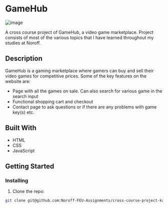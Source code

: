 # GameHub

![image](https://i.postimg.cc/sfTkWKxw/gamehub.jpg)

A cross course project of GameHub, a video game marketplace. Project consists of most of the various topics that I have learned throughout my studies at Noroff.

## Description

GameHub is a gaming marketplace where gamers can buy and sell their video games for competitive prices. Some of the key features on the website are:

- Page with all the games on sale. Can also search for various game in the search input
- Functional shopping cart and checkout
- Contact page to ask questions or if there are any problems with game key(s) etc.

## Built With

- HTML
- CSS
- JavaScript

## Getting Started

### Installing

1. Clone the repo:

```bash
git clone git@github.com:Noroff-FEU-Assignments/cross-course-project-karlpnord.git
```
